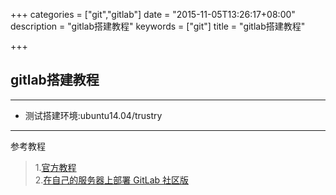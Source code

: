 +++
categories = ["git","gitlab"]
date = "2015-11-05T13:26:17+08:00"
description = "gitlab搭建教程"
keywords = ["git"]
title = "gitlab搭建教程"

+++

## gitlab搭建教程  
___


* 测试搭建环境:ubuntu14.04/trustry  


___
参考教程  
> 1.[官方教程](https://about.gitlab.com/downloads/)    
> 2.[在自己的服务器上部署 GitLab 社区版](http://www.cnblogs.com/restran/p/4063880.html)  
